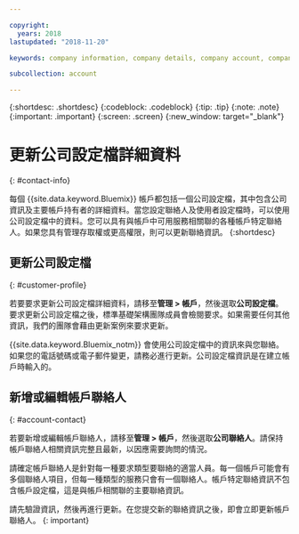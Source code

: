 ```yaml
---

copyright:
  years: 2018
lastupdated: "2018-11-20"

keywords: company information, company details, company account, company profile

subcollection: account

---
```


{:shortdesc: .shortdesc}
{:codeblock: .codeblock}
{:tip: .tip}
{:note: .note}
{:important: .important}
{:screen: .screen}
{:new_window: target="_blank"}


# 更新公司設定檔詳細資料
{: #contact-info}

每個 {{site.data.keyword.Bluemix}} 帳戶都包括一個公司設定檔，其中包含公司資訊及主要帳戶持有者的詳細資料。當您設定聯絡人及使用者設定檔時，可以使用公司設定檔中的資料。您可以具有與帳戶中可用服務相關聯的各種帳戶特定聯絡人。如果您具有管理存取權或更高權限，則可以更新聯絡資訊。
{:shortdesc}

## 更新公司設定檔
{: #customer-profile}

若要要求更新公司設定檔詳細資料，請移至**管理 > 帳戶**，然後選取**公司設定檔**。要求更新公司設定檔之後，標準基礎架構團隊成員會檢閱要求。如果需要任何其他資訊，我們的團隊會藉由更新案例來要求更新。

{{site.data.keyword.Bluemix_notm}} 會使用公司設定檔中的資訊來與您聯絡。如果您的電話號碼或電子郵件變更，請務必進行更新。公司設定檔資訊是在建立帳戶時輸入的。

## 新增或編輯帳戶聯絡人
{: #account-contact}

若要新增或編輯帳戶聯絡人，請移至**管理 > 帳戶**，然後選取**公司聯絡人**。請保持帳戶聯絡人相關資訊完整且最新，以因應需要詢問的情況。

請確定帳戶聯絡人是針對每一種要求類型要聯絡的適當人員。每一個帳戶可能會有多個聯絡人項目，但每一種類型的服務只會有一個聯絡人。帳戶特定聯絡資訊不包含帳戶設定檔，這是與帳戶相關聯的主要聯絡資訊。

  請先驗證資訊，然後再進行更新。在您提交新的聯絡資訊之後，即會立即更新帳戶聯絡人。
  {: important}
